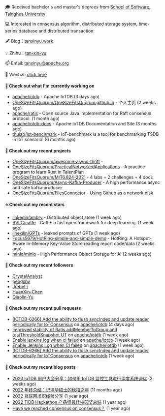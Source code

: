 🎓 Received bachelor's and master's degrees from [School of Software, Tsinghua University](https://www.thss.tsinghua.edu.cn/)

💻 Interested in consensus algorithm, distributed storage system, time-series database and distributed transaction.

🖋 Blog：[tanxinyu.work](https://tanxinyu.work)

💡 Zhihu：[tan-xin-yu](https://www.zhihu.com/people/tan-xin-yu-22)

📫 Email: [tanxinyu@apache.org](mailto:tanxinyu@apache.org)

💬 Wechat: [click here](https://github.com/LebronAl/LebronAl/issues/1)

#### 👷 Check out what I'm currently working on

- [apache/iotdb](https://github.com/apache/iotdb) - Apache IoTDB (3 days ago)
- [OneSizeFitsQuorum/OneSizeFitsQuorum.github.io](https://github.com/OneSizeFitsQuorum/OneSizeFitsQuorum.github.io) - 个人主页 (2 weeks ago)
- [apache/ratis](https://github.com/apache/ratis) - Open source Java implementation for Raft consensus protocol. (1 month ago)
- [apache/iotdb-docs](https://github.com/apache/iotdb-docs) - Apache IoTDB Documentation and Site (3 months ago)
- [thulab/iot-benchmark](https://github.com/thulab/iot-benchmark) - IoT-benchmark is a tool for benchmarking TSDB in IoT scenario. (6 months ago)

#### 🌱 Check out my recent projects

- [OneSizeFitsQuorum/awesome-async-thrift](https://github.com/OneSizeFitsQuorum/awesome-async-thrift) - 
- [OneSizeFitsQuorum/PracticalNetworkedApplications](https://github.com/OneSizeFitsQuorum/PracticalNetworkedApplications) - A practice program to learn Rust in TalentPlan
- [OneSizeFitsQuorum/MIT6.824-2021](https://github.com/OneSizeFitsQuorum/MIT6.824-2021) - 4 labs &#43; 2 challenges &#43; 4 docs
- [OneSizeFitsQuorum/Async-Kafka-Producer](https://github.com/OneSizeFitsQuorum/Async-Kafka-Producer) - A high performance async and safe kafka producer
- [OneSizeFitsQuorum/FilesConnector](https://github.com/OneSizeFitsQuorum/FilesConnector) - Using Github as a network disk

#### ⭐ Check out my recent stars

- [linkedin/ambry](https://github.com/linkedin/ambry) - Distributed object store (1 week ago)
- [BVLC/caffe](https://github.com/BVLC/caffe) - Caffe: a fast open framework for deep learning. (1 week ago)
- [linexjlin/GPTs](https://github.com/linexjlin/GPTs) - leaked prompts of GPTs (1 week ago)
- [Focus5679/HotRing-simple-and-simple-demo](https://github.com/Focus5679/HotRing-simple-and-simple-demo) - HotRing: A Hotspot-Aware In-Memory Key-Value Store reading report code/data (2 weeks ago)
- [minio/minio](https://github.com/minio/minio) - High Performance Object Storage for AI (2 weeks ago)

#### 👯 Check out my recent followers

- [CrystalAnalyst](https://github.com/CrystalAnalyst)
- [pengshy](https://github.com/pengshy)
- [Jrebel-i](https://github.com/Jrebel-i)
- [HuanXin-Chen](https://github.com/HuanXin-Chen)
- [Qiaolin-Yu](https://github.com/Qiaolin-Yu)

#### 🔨 Check out my recent pull requests

- [[IOTDB-6266] Add the ability to flush syncIndex and update reader periodically for IoTConsensus](https://github.com/apache/iotdb/pull/11737) on [apache/iotdb](https://github.com/apache/iotdb) (4 days ago)
- [Improved stability of Ratis addMemberToGroup and testThresholdSnapshot UT](https://github.com/apache/iotdb/pull/11717) on [apache/iotdb](https://github.com/apache/iotdb) (1 week ago)
- [Enable jenkins log when ci failed](https://github.com/apache/iotdb/pull/11701) on [apache/iotdb](https://github.com/apache/iotdb) (1 week ago)
- [Enable Jenkins Log when CI failed](https://github.com/apache/iotdb/pull/11700) on [apache/iotdb](https://github.com/apache/iotdb) (1 week ago)
- [[IOTDB-6266] Add the ability to flush syncIndex and update reader periodically for IoTConsensus](https://github.com/apache/iotdb/pull/11691) on [apache/iotdb](https://github.com/apache/iotdb) (1 week ago)

#### 📜 Check out my recent blog posts

- [2023 IoTDB 用户大会分享：如何用 IoTDB 监控工具进行深度系统调优](https://tanxinyu.work/2023-iotdb-submit/) (2 weeks ago)
- [2022 年终总结：记清华硕士的秋招之年](https://tanxinyu.work/2022-annual-summary/) (11 months ago)
- [2022 互联网求职经验分享](https://tanxinyu.work/2022-internet-job-hunting-experience-sharing/) (1 year ago)
- [2022 TiDB Hackathon 产品组最佳校园奖总结](https://tanxinyu.work/2022-tidb-hackathon/) (1 year ago)
- [Have we reached consensus on consensus？](https://tanxinyu.work/have-we-reached-consensus-on-consensus/) (1 year ago)
